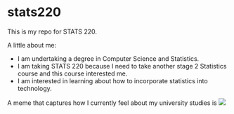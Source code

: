 # stats220

This is my repo for STATS 220. 

A little about me:

- I am undertaking a degree in Computer Science and Statistics.
- I am taking STATS 220 because I need to take another stage 2 Statistics course and this course interested me.
- I am interested in learning about how to incorporate statistics into technology.

A meme that captures how I currently feel about my university studies is ![](https://c.tenor.com/8druEACXtX8AAAAd/tenor.gif)
